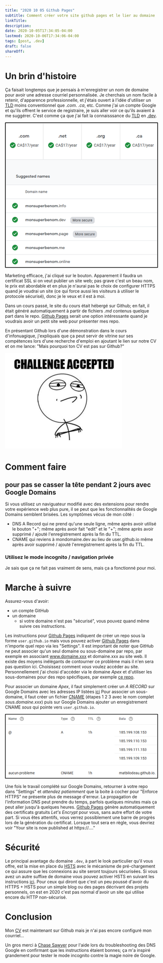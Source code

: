 ```yaml
---
title: "2020 10 05 Github Pages"
subtitle: Comment créer votre site github pages et le lier au domaine .dev
linkTitle:
description:
date: 2020-10-05T17:34:05-04:00
lastmod: 2020-10-06T17:34:06-04:00
tags: [post, .dev]
draft: false
shareOff:
---
```


# Un brin d'histoire
Ça faisait longtemps que je pensais à m'enregistrer un nom de domaine pour avoir une adresse courriel personnalisée.  Je cherchais un nom facile à retenir, d'apparence professionnelle, et j'étais ouvert à l'idée d'utiliser un [TLD][0] moins conventionnel que _.com_. _.ca_, etc. Comme j'ai un compte Google et qu'ils offrent le service de registraire, je suis aller voir ce qu'ils avaient à me suggérer. C'est comme ça que j'ai fait la connaisssance du [TLD][0] en [.dev][1].

![Du bon marketing](/img/Gdomain.png)

Marketing efficace, j'ai cliqué sur le bouton. Apparement il faudra un certificat SSL si on veut publier un site web; pas grave c'est un beau nom, le prix est abordable et en plus je n'aurai pas le choix de configurer HTTPS quand je voudrai un site (ce qui force aussi les visiteurs à utiliser le protocole sécurisé), donc je le veux et il est à moi.

Dans un cours passé, le site du cours était hébergé sur Github; en fait, il était généré automatiquement à partir de fichiers _.md_ contenus quelque part dans le repo. [Github Pages][2] serait une option intéressante quand je voudrais avoir un petit site web pour présenter mes repo.

En présentant Github lors d'une démonstration dans le cours d'infonuagique, j'expliquais que ça peut servir de vitrine sur ses compétences lors d'une recherche d'emploi en ajoutant le lien sur notre CV et on me lance: "Mais pourquoi ton CV est pas sur Github?"

![Challenge Accpeted](/img/challengeAccepted.jpg)

# Comment faire
## pour pas se casser la tête pendant 2 jours avec Google Domains
Si vous utilisez un naviguateur modifié avec des extensions pour rendre votre expérience web plus pure, il se peut que les fonctionnalités de Google Domains semblent brisées. Les symptômes vécus de mon côté :
* DNS A Record qui ne prend qu'une seule ligne, même après avoir utilisé le bouton "+"; même après avoir fait "edit" et le "+"; même après avoir supprimé / ajouté l'enregistrement après la fin du TTL.
* CNAME qui reviens à mondomaine.dev au lieu de user.github.io même après avoir supprimé / ajouté l'enregistrement après la fin du TTL.

### **Utilisez le mode incognito / navigation privée**
Je sais que ça ne fait pas vraiment de sens, mais ça a fonctionné pour moi.

# Marche à suivre
Assurez-vous d'avoir:
* un compte GitHub
* un domaine
  * si votre domaine n'est pas "sécurisé", vous pouvez quand même suivre ces instructions.

Les instructions pour [Github Pages][2] indiquent de créer un repo sous la forme `user.github.io` mais vous pouvez activer [Github Pages][2] dans n'importe quel repo via les "Settings". Il est important de noter que GitHub ne peut associer qu'un seul domaine ou sous-domaine par repo, par exemple en associant www.domaine.xxx et domaine.xxx au site web. Il existe des moyens inélégants de contourner ce problème mais il n'en sera pas question ici.  Choisissez comment *vous* voulez accéder au site. Personnellement j'ai choisi d'accéder via le domaine _Apex_ et d'utiliser les sous-domaines pour des repo spécifiques, par exemple [ce repo][4].

Pour associer un domaine _Apex_, il faut simplement créer un _A RECORD_ sur Google Domains avec les adresses IP listées [ici][5]
Pour associer un sous-domaine, il faut créer un fichier [CNAME][6] (étapes 1 2 3 avec le nom complet _sous.domaine.xxx_) puis sur Google Domains ajouter un enregistrement CNAME _sous_ qui pointe vers `user.github.io`.

![GoogleDNS](/img/GoogleDomainsDNS.png)

Une fois le travail complété sur Google Domains, retourner à votre repo dans "Settings" et *attendez patiemment* que la boite à cocher pour "Enforce HTTPS" ne présente plus de message d'erreur. La propagation de l'information DNS peut prendre du temps, parfois quelques minutes mais ça peut aller jusqu'à quelques heures.  [Github Pages][2] génère automatiquement des certificats gratuits *Let's Encrypt* pour vous, sans autre effort de votre part. Si vous êtes attentifs, vous verrez possiblement une barre de progrès lors de la génération du certificat. Lorsque tout sera en règle, vous devriez voir "Your site is now published at https://...."

# Sécurité
Le principal avantage du domaine `.dev`, à part le look particulier qu'il vous offre, est la mise en place du [HSTS][7] avec le mécanisme de pré-chargement ce qui assure que les connexions au site seront toujours sécurisées. Si vous avez un autre suffixe de domaine vous pouvez activer HSTS en suivant les instructions [ici][8]. Pour ceux qui diront que c'est un peu poussé d'avoir du HTTPS + HSTS pour un simple blog ou des pages décrivant des projets personnels, on est en 2020 c'est pas normal d'avoir un site qui utilise encore du HTTP non-sécurisé.

# Conclusion
Mon [CV][3] est maintenant sur Github mais je n'ai pas encore configuré mon courriel...

Un gros merci à [Chase Sawyer][9] pour l'aide lors du troubleshooting des DNS Google en confirmant que les instructions étaient bonnes; ça m'a inspiré grandement pour tester le mode incognito contre la magie noire de Google.

[0]: https://fr.wikipedia.org/wiki/Domaine_de_premier_niveau
[1]: https://get.dev/#benefits
[2]: https://pages.github.com
[3]: /pdf/MathieuBilodeauNET_fr.pdf
[4]: https://aucun-probleme.matbilodeau.dev/
[5]: https://docs.github.com/en/free-pro-team@latest/github/working-with-github-pages/managing-a-custom-domain-for-your-github-pages-site#configuring-an-apex-domain
[6]: https://docs.github.com/en/free-pro-team@latest/github/working-with-github-pages/managing-a-custom-domain-for-your-github-pages-site#configuring-a-subdomain
[7]: https://fr.wikipedia.org/wiki/HTTP_Strict_Transport_Security
[8]: https://hstspreload.org/
[9]: https://chasesawyer.dev
